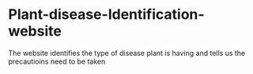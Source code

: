 # Plant-disease-Identification-website
The website identifies the type of disease plant is having and tells us the precautioins need to be taken
